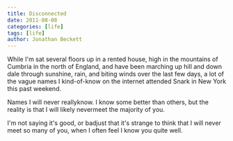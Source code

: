 ```yaml
---
title: Disconnected
date: 2011-08-08
categories: [life]
tags: [life]
author: Jonathan Beckett
---
```


While I'm sat several floors up in a rented house, high in the mountains of Cumbria in the north of England, and have been marching up hill and down dale through sunshine, rain, and biting winds over the last few days, a lot of the vague names I kind-of-know on the internet attended Snark in New York this past weekend.

Names I will never reallyknow. I know some better than others, but the reality is that I will likely nevermeet the majority of you.

I'm not saying it's good, or badjust that it's strange to think that I will never meet so many of you, when I often feel I know you quite well.